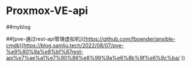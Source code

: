 # Proxmox-VE-api

##myblog


##[pve-通过rest-api管理虚拟机]([https://github.com/fboender/ansible-cmdb](https://blog.samliu.tech/2022/08/07/pve-%e9%80%9a%e8%bf%87rest-api%e7%ae%a1%e7%90%86%e8%99%9a%e6%8b%9f%e6%9c%ba/
))
